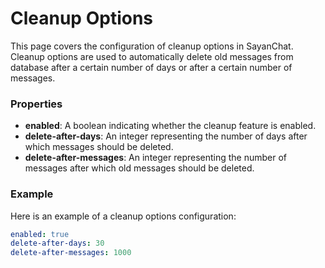 # Cleanup Options

This page covers the configuration of cleanup options in SayanChat. Cleanup options are used to automatically delete old messages from database after a certain number of days or after a certain number of messages.

### Properties

- **enabled**: A boolean indicating whether the cleanup feature is enabled.
- **delete-after-days**: An integer representing the number of days after which messages should be deleted.
- **delete-after-messages**: An integer representing the number of messages after which old messages should be deleted.

### Example

Here is an example of a cleanup options configuration:

```yaml
enabled: true
delete-after-days: 30
delete-after-messages: 1000
```